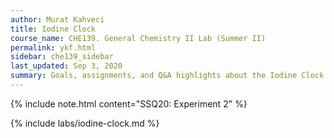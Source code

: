 ```yaml
---
author: Murat Kahveci
title: Iodine Clock
course_name: CHE139. General Chemistry II Lab (Summer II)
permalink: ykf.html
sidebar: che139_sidebar
last_updated: Sep 3, 2020
summary: Goals, assignments, and Q&A highlights about the Iodine Clock Experiment.
---
```

{% include note.html content="SSQ20: Experiment 2" %}

{% include labs/iodine-clock.md %}